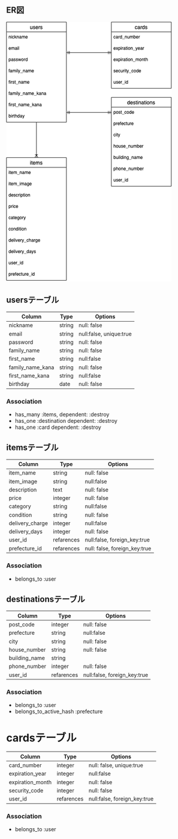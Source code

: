 ## ER図
![er](furima-29711.png)

## usersテーブル
|Column|Type|Options|
|------|----|-------|
|nickname|string|null: false|
|email|string|null:false, unique:true|
|password|string|null: false|
|family_name|string|null: false|
|first_name|string|null:false|
|family_name_kana|string|null: false|
|first_name_kana|string|null:false|
|birthday|date|null: false|

### Association
- has_many :items, dependent: :destroy
- has_one :destination dependent: :destroy
- has_one :card dependent: :destroy

## itemsテーブル
|Column|Type|Options|
|------|----|-------|
|item_name|string|null: false|
|item_image|string|null:false|
|description|text|null: false|
|price|integer|null: false|
|category|string|null:false|
|condition|string|null: false|
|delivery_charge|integer|null:false|
|delivery_days|integer|null: false|
|user_id|refarences|null:false, foreign_key:true|
|prefecture_id|refarences|null: false, foreign_key:true|

### Association
- belongs_to :user

## destinationsテーブル
|Column|Type|Options|
|------|----|-------|
|post_code|integer|null: false|
|prefecture|string|null:false|
|city|string|null: false|
|house_number|string|null: false|
|building_name|string|
|phone_number|integer|null: false|
|user_id|refarences|null:false, foreign_key:true|

### Association
- belongs_to :user
- belongs_to_active_hash :prefecture

# cardsテーブル
|Column|Type|Options|
|------|----|-------|
|card_number|integer|null: false, unique:true|
|expiration_year|integer|null:false|
|expiration_month|integer|null: false|
|security_code|integer|null: false|
|user_id|refarences|null:false, foreign_key:true|

### Association
- belongs_to :user
